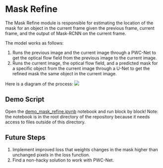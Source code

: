 Mask Refine
===========

The Mask Refine module is responsible for estimating the location of the mask for an object in the
current frame given the previous frame, current frame, and the output of Mask-RCNN on the current frame.

The model works as follows:
1. Runs the previous image and the current image through a PWC-Net to get the optical flow field
from the previous image to the current image.
2. Runs the current image, the optical flow field, and a predicted mask for a specific object from the
current image through a U-Net to get the refined mask the same object in the current image.

Here is a diagram of the process:
![](mask_refine_diagram.png)

Demo Script
-----------
Open the [demo_mask_refine.ipynb](../evaluate/demo_mask_refine.ipynb) notebook and run block by block!
Note: the notebook is in the root directory of the repository because it needs access to files
outside of this directory.

Future Steps
------------
1. Implement improved loss that weights changes in the mask higher than unchanged pixels in the loss function.
2. Find a non-hacky solution to work with PWC-Net.